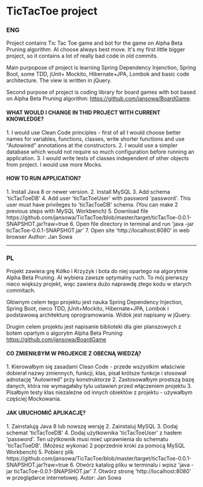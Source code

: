 <h1>TicTacToe project</h1>

<h3>ENG</h3>
Project contains Tic Tac Toe game and bot for the game on Alpha Beta Pruning algorithm. AI choose always best move.
It's my first little bigger project, so it contains a lot of really bad code in old commits.

Main purpopose of project is learning Spring Dependency Injenction, Spring Boot, some TDD, jUnit+ Mockito, Hibernate+JPA, Lombok and basic code architecture. The view is written in jQuery.

Second purpose of project is coding library for board games with bot based on Alpha Beta Pruning algorithm: https://github.com/jansowa/BoardGame.

<h4>WHAT WOULD I CHANGE IN THID PROJECT WITH CURRENT KNOWLEDGE?</h4>
1. I would use Clean Code principles - first of all I would choose better names for variables, functions, classes, write shorter functions and use "Autowired" annotations at the constructors.
2. I would use a simpler database which would not require so much configuration before running an application.
3. I would write tests of classes independent of other objects from project. I would use more Mocks.

<h4>HOW TO RUN APPLICATION?</h4>
1. Install Java 8 or newer version.
2. Install MySQL
3. Add schema 'ticTacToeDB'
4. Add user 'ticTacToeUser' with password 'password'. This user must have privileges to 'ticTacToeDB' schema.
(You can make 2 previous steps with MySQL Workbench)
5. Download file https://github.com/jansowa/TicTacToe/blob/master/target/ticTacToe-0.0.1-SNAPSHOT.jar?raw=true
6. Open file directory in terminal and run 'java -jar ticTacToe-0.0.1-SNAPSHOT.jar'
7. Open site 'http://localhost:8080' in web browser
Author: Jan Sowa

****************************************

<h3>PL</h3>
Projekt zawiera grę Kółko i Krzyżyk i bota do niej opartego na algorytmie Alpha Beta Pruning. AI wybiera zawsze optymalny ruch.
To mój pierwszy nieco większy projekt, więc zawiera dużo naprawdę złego kodu w starych commitach.

Głównym celem tego projektu jest nauka Spring Dependency Injection, Spring Boot, nieco TDD, jUnit+Mockito, Hibernate+JPA, Lombok i podstawową architekturę oprogramowania. Widok jest napisany w jQuery.

Drugim celem projektu jest napisanie biblioteki dla gier planszowych z botem opartym o algorytm Alpha Beta Pruning: https://github.com/jansowa/BoardGame

<h4>CO ZMIENIŁBYM W PROJEKCIE Z OBECNĄ WIEDZĄ?</h4>
1. Kierowałbym się zasadami Clean Code - przede wszystkim właściwie dobierał nazwy zmiennych, funkcji, klas, pisał krótsze funkcje i stosował adnotację "Autowired" przy konstruktorze
2. Zastosowałbym prostszą bazę danych, która nie wymagałaby tylu ustawień przed włączeniem projektu
3. Pisałbym testy klas niezależne od innych obiektów z projektu - używałbym częściej Mockowania.

<h4>JAK URUCHOMIĆ APLIKACJĘ?</h4>
1. Zainstalują Java 8 lub nowszę wersję
2. Zainstaluj MySQL
3. Dodaj schemat 'ticTacToeDB'
4. Dodaj użytkownika 'ticTacToeUser' z hasłem 'password'. Ten użytkownik musi mieć uprawnienia do schematu 'ticTacToeDB'.
(Możesz wykonać 2 poprzednie kroki za pomocą MySQL Workbench)
5. Pobierz plik https://github.com/jansowa/TicTacToe/blob/master/target/ticTacToe-0.0.1-SNAPSHOT.jar?raw=true
6. Otwórz katalog pliku w terminalu i wpisz 'java -jar ticTacToe-0.0.1-SNAPSHOT.jar'
7. Otwórz stronę 'http://localhost:8080' w przeglądarce internetowej.
Autor: Jan Sowa
